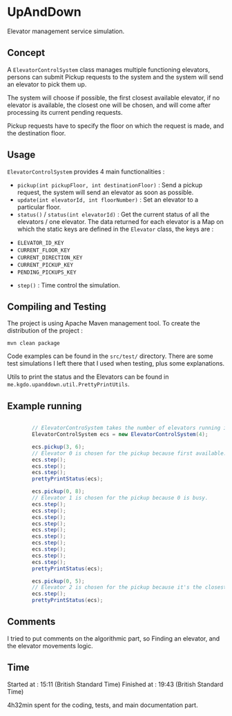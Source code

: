 # UpAndDown

Elevator management service simulation.

## Concept

A `ElevatorControlSystem` class manages multiple functioning elevators, persons can submit Pickup requests to the system and the system will send an elevator to pick them up.

The system will choose if possible, the first closest available elevator, if no elevator is available, the closest one will be chosen, and will come after processing its current pending requests.

Pickup requests have to specify the floor on which the request is made, and the destination floor.

## Usage

`ElevatorControlSystem` provides 4 main functionalities : 

- `pickup(int pickupFloor, int destinationFloor)` : Send a pickup request, the system will send an elevator as soon as possible.
- `update(int elevatorId, int floorNumber)` : Set an elevator to a particular floor.
- `status()` / `status(int elevatorId)` : Get the current status of all the elevators / one elevator. The data returned for each elevator is a Map on which the static keys are defined in the `Elevator` class, the keys are : 
 * `ELEVATOR_ID_KEY`
 * `CURRENT_FLOOR_KEY`
 * `CURRENT_DIRECTION_KEY`
 * `CURRENT_PICKUP_KEY`
 * `PENDING_PICKUPS_KEY`
        
- `step()` : Time control the simulation.

## Compiling and Testing

The project is using Apache Maven management tool. To create the distribution of the project : 
```
mvn clean package
```

Code examples can be found in the `src/test/` directory. There are some test simulations I left there that I used when testing, plus some explanations.

Utils to print the status and the Elevators can be found in `me.kgdo.upanddown.util.PrettyPrintUtils`.

## Example running

```java

        // ElevatorControSystem takes the number of elevators running in parameter.
        ElevatorControlSystem ecs = new ElevatorControlSystem(4);

        ecs.pickup(3, 6);
        // Elevator 0 is chosen for the pickup because first available.
        ecs.step();
        ecs.step();
        ecs.step();
        prettyPrintStatus(ecs);

        ecs.pickup(0, 8);
        // Elevator 1 is chosen for the pickup because 0 is busy.
        ecs.step();
        ecs.step();
        ecs.step();
        ecs.step();
        ecs.step();
        ecs.step();
        ecs.step();
        ecs.step();
        ecs.step();
        ecs.step();
        prettyPrintStatus(ecs);

        ecs.pickup(0, 5);
        // Elevator 2 is chosen for the pickup because it's the closest available.
        ecs.step();
        prettyPrintStatus(ecs);

```

## Comments

I tried to put comments on the algorithmic part, so Finding an elevator, and the elevator movements logic.

## Time

Started at : 15:11 (British Standard Time)
Finished at : 19:43 (British Standard Time)

4h32min spent for the coding, tests, and main documentation part.
